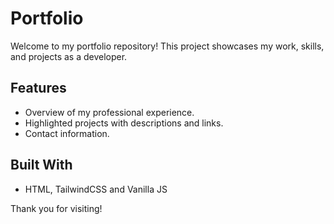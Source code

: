 # Portfolio

Welcome to my portfolio repository! This project showcases my work, skills, and projects as a developer.

## Features
- Overview of my professional experience.
- Highlighted projects with descriptions and links.
- Contact information.

## Built With
- HTML, TailwindCSS and Vanilla JS

Thank you for visiting!
